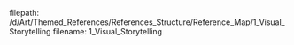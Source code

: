 filepath: /d/Art/Themed_References/References_Structure/Reference_Map/1_Visual_Storytelling
filename: 1_Visual_Storytelling
